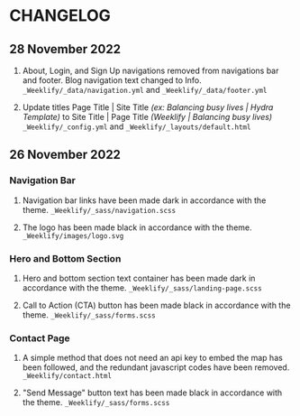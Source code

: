 # CHANGELOG

## 28 November 2022

1. About, Login, and Sign Up navigations removed from navigations bar and footer. Blog navigation text changed to Info. `_Weeklify/_data/navigation.yml` and `_Weeklify/_data/footer.yml`

1. Update titles Page Title | Site Title _(ex: Balancing busy lives | Hydra Template)_ to Site Title | Page Title _(Weeklify | Balancing busy lives)_ `_Weeklify/_config.yml` and `_Weeklify/_layouts/default.html`

## 26 November 2022

### Navigation Bar

1. Navigation bar links have been made dark in accordance with the theme. `_Weeklify/_sass/navigation.scss`

1. The logo has been made black in accordance with the theme. `_Weeklify/images/logo.svg`

### Hero and Bottom Section

1. Hero and bottom section text container has been made dark in accordance with the theme. `_Weeklify/_sass/landing-page.scss`

1. Call to Action (CTA) button has been made black in accordance with the theme. `_Weeklify/_sass/forms.scss`

### Contact Page

1. A simple method that does not need an api key to embed the map has been followed, and the redundant javascript codes have been removed. `_Weeklify/contact.html`

1. "Send Message" button text has been made black in accordance with the theme. `_Weeklify/_sass/forms.scss`
